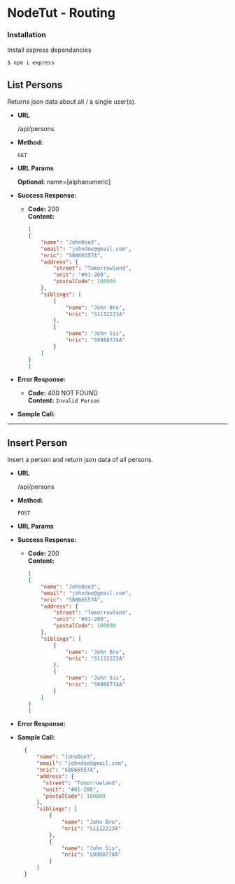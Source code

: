 # NodeTut - Routing

### Installation 
Install express dependancies
```sh
$ npm i express
```

**List Persons**
----
  Returns json data about all / a single user(s).

* **URL**

  /api/persons

* **Method:**

  `GET`
  
*  **URL Params**

   **Optional:**
   name=[alphanumeric] 

* **Success Response:**

  * **Code:** 200 <br />
    **Content:** 
    ```json
    [
    {
        "name": "JohnDoe3",
        "email": "johndoe@gmail.com",
        "nric": "S8866557A",
        "address": {
            "street": "Tomorrowland",
            "unit": "#01-200",
            "postalCode": 100000
        },
        "siblings": [
            {
                "name": "John Bro",
                "nric": "S1112223A"
            },
            {
                "name": "John Sis",
                "nric": "S9988774A"
            }
        ]
    }
    ]
    ```
 
* **Error Response:**

  * **Code:** 400 NOT FOUND <br />
    **Content:** `Invalid Person`

* **Sample Call:**
----

**Insert Person**
----
  Insert a person and return json data of all persons.

* **URL**

  /api/persons

* **Method:**

  `POST`
  
*  **URL Params**

* **Success Response:**

  * **Code:** 200 <br />
    **Content:** 
    ```json
    [
    {
        "name": "JohnDoe3",
        "email": "johndoe@gmail.com",
        "nric": "S8866557A",
        "address": {
            "street": "Tomorrowland",
            "unit": "#01-200",
            "postalCode": 100000
        },
        "siblings": [
            {
                "name": "John Bro",
                "nric": "S1112223A"
            },
            {
                "name": "John Sis",
                "nric": "S9988774A"
            }
        ]
    }
    ]
    ```
 
* **Error Response:**

* **Sample Call:**
  ```json
    {
        "name": "JohnDoe3",
        "email": "johndoe@gmail.com",
        "nric": "S8866557A",
        "address": {
          "street": "Tomorrowland",
          "unit": "#01-200",
          "postalCode": 100000
        },
        "siblings": [
            {
                "name": "John Bro",
                "nric": "S1112223A"
            },
            {
                "name": "John Sis",
                "nric": "S9988774A"
            }
        ]
    }
  ```